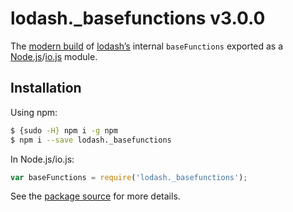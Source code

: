 # lodash._basefunctions v3.0.0

The [modern build](https://github.com/lodash/lodash/wiki/Build-Differences) of [lodash’s](https://lodash.com/) internal `baseFunctions` exported as a [Node.js](http://nodejs.org/)/[io.js](https://iojs.org/) module.

## Installation

Using npm:

```bash
$ {sudo -H} npm i -g npm
$ npm i --save lodash._basefunctions
```

In Node.js/io.js:

```js
var baseFunctions = require('lodash._basefunctions');
```

See the [package source](https://github.com/lodash/lodash/blob/3.0.0-npm-packages/lodash._basefunctions) for more details.
